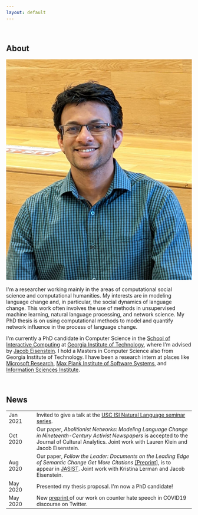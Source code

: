 ```yaml
---
layout: default
---
```


<br>

## About

<img class="profile-picture" src="pic.jpg">

I'm a researcher working mainly in the areas of computational social science and computational humanities. My interests are in modeling language change and, in particular, the social dynamics of language change. This work often involves the use of methods in unsupervised machine learning, natural language processing, and network science. My PhD thesis is on using computational methods to model and quantify network influence in the process of language change.

I'm currently a PhD candidate in Computer Science in the [School of Interactive Computing](https://www.ic.gatech.edu/) at [Georgia Institute of Technology](https://www.gatech.edu/), where I'm advised by [Jacob Eisenstein](https://jacobeisenstein.github.io/). I hold a Masters in Computer Science also from Georgia Institute of Technology. I have been a research intern at places like [Microsoft Research](https://www.microsoft.com/en-us/research/), [Max Plank Institute of Software Systems](https://www.mpi-sws.org/), and [Information Sciences Institute](https://www.isi.edu/).

<br> 

## News

<table style="width:100%">
  <tr>
  <td width="15%"> Jan 2021</td>
  <td> Invited to give a talk at the <a href="https://nlg.isi.edu/nl-seminar/"> USC ISI Natural Language seminar series</a>.</td>
  </tr>
  <tr>
  <tr>
  <td width="15%"> Oct 2020</td>
  <td> Our paper, <i>Abolitionist Networks: Modeling Language Change in Nineteenth-Century Activist Newspapers</i> is accepted to the Journal of Cultural Analytics. Joint work with Lauren Klein and Jacob Eisenstein.</td>
  </tr>
  <tr>
    <td width="15%">Aug 2020</td>
    <td>Our paper, <i>Follow the Leader: Documents on the Leading Edge of Semantic Change Get More Citations</i> <a href="https://arxiv.org/pdf/1909.04189.pdf">[Preprint]</a>, is to appear in <a href="https://asistdl.onlinelibrary.wiley.com/journal/23301643">JASIST</a>. Joint work with Kristina Lerman and Jacob Eisenstein.</td>
  </tr>
  <tr>
    <td width="15%">May 2020</td>
    <td>Presented my thesis proposal. I'm now a PhD candidate! </td>
  </tr>
    <tr>
    <td width="15%">May 2020</td>
    <td>New <a href="https://arxiv.org/pdf/2005.12423.pdf"> preprint </a> of our work on counter hate speech in COVID19 discourse on Twitter.</td>
  </tr>
</table>


<br>

<!-- ## Selected Publications

- Sandeep Soni, Lauren Klein, and Jacob Eisenstein (2021), **Abolitionist Networks: Modeling Language Change in Nineteenth-Century Activist Newspapers**, *Journal of Cultural Analytics* [Link](https://culturalanalytics.org/article/18841-abolitionist-networks-modeling-language-change-in-nineteenth-century-activist-newspapers)

- Sandeep Soni, Kristina Lerman, and Jacob Eisenstein (2020), **Follow the Leader: Documents on the Leading Edge of Semantic Change Get More Citations**, *Journal of the Association for Information Science and Technology*, [PDF](https://arxiv.org/pdf/1909.04189.pdf)

- Rahul Goel, Sandeep Soni, Naman Goyal, John Paparizzos, Hanna Wallach, Fernando Diaz, and Jacob Eisenstein (2016), **The Social Dynamics of Language Change in Online Networks**, *Social Informatics*, [PDF](https://arxiv.org/pdf/1609.02075.pdf)

- Sandeep Soni, Tanushree Mitra, Eric Gilbert, and Jacob Eisenstein (2014), **Modeling Factuality Judgments in Social Media Text**, *Association of Computational Linguistics*, [PDF](https://www.aclweb.org/anthology/P14-2068.pdf)

<br -->

<!-- ## Teaching

Fall 2020: TA for CS 7650/4650 [Natural Language Processing]()

Fall 2019: TA for CS 6474/4803 [Social Computing](http://www.munmund.net/CS6474_Fall2019.html)  
  
Fall 2015: TA for CS 7650/4650 [Natural Language Processing](https://github.com/jacobeisenstein/gt-nlp-class)

<br> -->
